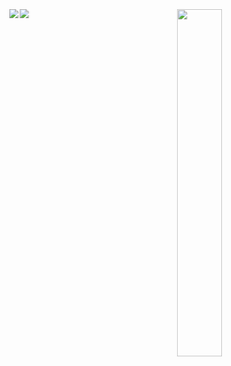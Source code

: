 <img align="left" src="https://github-readme-stats.vercel.app/api?username=6hr&count_private=true&line_height=21&show_icons=true&hide_border=true&theme=midnight-purple"/>
<img align="left" src="https://github-readme-stats.vercel.app/api/top-langs/?username=6hr&layout=compact&card_width=445&hide_border=true&theme=midnight-purple"/>
<a href="https://discord.com/users/1016838891485007943"><picture>
  <source media="(prefers-color-scheme: dark)" srcset="https://lanyard-profile-readme.vercel.app/api/1016838891485007943?bg=0D1117">
  <img align="right" width="40%" src="https://lanyard-profile-readme.vercel.app/api/1016838891485007943">
</picture></a>
